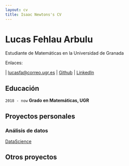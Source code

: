 ```yaml
---
layout: cv
title: Isaac Newtons's CV
---
```

# Lucas Fehlau Arbulu
Estudiante de Matemáticas en la Universidad de Granada

Enlaces: <div id="webaddress">
| <a href="lucasfa@correo.ugr.es">lucasfa@correo.ugr.es</a>
| <a href="https://github.com/LucasFA">Github</a>
| <a href="https://www.linkedin.com/in/lucas-f-80a8b213a/">LinkedIn</a>
</div>


## Educación

`2018 - now`
__Grado en Matemáticas, UGR__

## Proyectos personales

### Análisis de datos

[DataScience](https://github.com/LucasFA/DataScience)

## Otros proyectos

<!-- 
### Programming Languages
- R
- Python
- TypeScript 
- Rust (beginner) -->


<!-- ### Footer

Last updated: May 2013 -->


